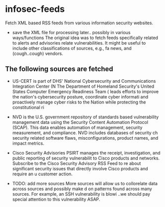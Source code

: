 infosec-feeds
=============

Fetch XML based RSS feeds from various information security websites.
- save the XML file for processing later.. possibly in various ways/functions
The original idea was to fetch feeds specifically related to alerts and advisories relate
vulnerabilities. It might be useful to include other classifications of sources, e.g., fa
news, and (cough..cough) vendors. 



The following sources are fetched
---------------------------------

- US-CERT is part of DHS' National Cybersecurity and Communications Integration Center (N
  The Department of Homeland Security's United States Computer Emergency Readiness Team (
  leads efforts to improve the nation's cybersecurity posture, coordinate cyber informati
  and proactively manage cyber risks to the Nation while protecting the constitutional ri

- NVD is the U.S. government repository of standards based vulnerability management data 
  using the Security Content Automation Protocol (SCAP). This data enables automation of 
  management, security measurement, and compliance. NVD includes databases of security ch
  security related software flaws, misconfigurations, product names, and impact metrics.

- Cisco Security Advisories
  PSIRT manages the receipt, investigation, and public reporting of security vulnerabilit
  to Cisco products and networks. Subscribe to the Cisco Security Advisory RSS Feed to re
  about significant security issues that directly involve Cisco products and require an u
  customer action.

- TODO: add more sources
        More sources will allow us to collorelate data across sources and possibly make d
        on patterns found across many sources. For example, an SSH vulnerability is blowi
        ..we should pay special attention to this vulnerability ASAP.
